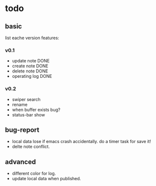 # todo

## basic
list eache version features:

### v0.1
* update note    DONE
* create note    DONE
* delete note    DONE
* operating log  DONE

### v0.2
* swiper search
* rename
* when buffer exists bug?
* status-bar show

## bug-report
* local data lose if emacs crash accidentally. do a timer task for save it!
* delte note conflict.

## advanced
* different color for log.
* update local data when published.
